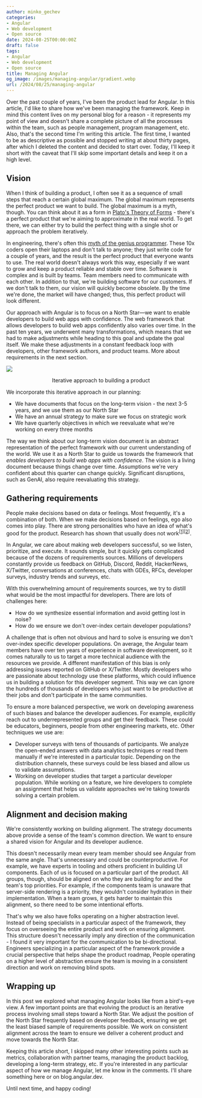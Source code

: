 ```yaml
---
author: minko_gechev
categories:
- Angular
- Web development
- Open source
date: 2024-08-25T00:00:00Z
draft: false
tags:
- Angular
- Web development
- Open source
title: Managing Angular
og_image: /images/managing-angular/gradient.webp
url: /2024/08/25/managing-angular
---
```


Over the past couple of years, I've been the product lead for Angular. In this article, I'd like to share how we've been managing the framework. Keep in mind this content lives on my personal blog for a reason - it represents my point of view and doesn't share a complete picture of all the processes within the team, such as people management, program management, etc. Also, that's the second time I'm writing this article. The first time, I wanted to be as descriptive as possible and stopped writing at about thirty pages, after which I deleted the content and decided to start over. Today, I'll keep it short with the caveat that I'll skip some important details and keep it on a high level.

## Vision

When I think of building a product, I often see it as a sequence of small steps that reach a certain global maximum. The global maximum represents the perfect product we want to build. The global maximum is a myth, though. You can think about it as a form in [Plato's Theory of Forms](https://en.wikipedia.org/wiki/Theory_of_forms) - there's a perfect product that we're aiming to approximate in the real world. To get there, we can either try to build the perfect thing with a single shot or approach the problem iteratively.

In engineering, there's often this [myth of the genius programmer](https://www.youtube.com/watch?v=0SARbwvhupQ). These 10x coders open their laptops and don't talk to anyone; they just write code for a couple of years, and the result is the perfect product that everyone wants to use. The real world doesn't always work this way, especially if we want to grow and keep a product reliable and stable over time. Software is complex and is built by teams. Team members need to communicate with each other. In addition to that, we're building software for our customers. If we don't talk to them, our vision will quickly become obsolete. By the time we're done, the market will have changed; thus, this perfect product will look different.

Our approach with Angular is to focus on a North Star—we want to enable developers to build web apps with confidence. The web framework that allows developers to build web apps confidently also varies over time. In the past ten years, we underwent many transformations, which means that we had to make adjustments while heading to this goal and update the goal itself. We make these adjustments in a constant feedback loop with developers, other framework authors, and product teams. More about requirements in the next section.

<img src="/images/managing-angular/gradient.webp" style="display: block; margin: auto;">
<p style="text-align: center;">Iterative approach to building a product</p>

We incorporate this iterative approach in our planning:

- We have documents that focus on the long-term vision - the next 3-5 years, and we use them as our North Star
- We have an annual strategy to make sure we focus on strategic work
- We have quarterly objectives in which we reevaluate what we're working on every three months

The way we think about our long-term vision document is an abstract representation of the perfect framework with our current understanding of the world. We use it as a North Star to guide us towards the framework that *enables developers to build web apps with confidence*. The vision is a living document because things change over time. Assumptions we're very confident about this quarter can change quickly. Significant disruptions, such as GenAI, also require reevaluating this strategy.

## Gathering requirements

People make decisions based on data or feelings. Most frequently, it's a combination of both. When we make decisions based on feelings, ego also comes into play. There are strong personalities who have an idea of what's good for the product. Research has shown that usually does not work<sup>[<a href="https://www.amazon.com/Good-Great-Some-Companies-Others/dp/0066620996">1</a>]</sup><sup>[<a href="https://www.amazon.com/Think-Again-Power-Knowing-What/dp/1984878107">2</a>]</sup>.

In Angular, we care about making web developers successful, so we listen, prioritize, and execute. It sounds simple, but it quickly gets complicated because of the dozens of requirements sources. Millions of developers constantly provide us feedback on GitHub, Discord, Reddit, HackerNews, X/Twitter, conversations at conferences, chats with GDEs, RFCs, developer surveys, industry trends and surveys, etc.

With this overwhelming amount of requirements sources, we try to distill what would be the most impactful for developers. There are lots of challenges here:

- How do we synthesize essential information and avoid getting lost in noise?
- How do we ensure we don't over-index certain developer populations?

A challenge that is often not obvious and hard to solve is ensuring we don't over-index specific developer populations. On average, the Angular team members have over ten years of experience in software development, so it comes naturally to us to target a more technical audience with the resources we provide. A different manifestation of this bias is only addressing issues reported on GitHub or X/Twitter. Mostly developers who are passionate about technology use these platforms, which could influence us in building a solution for this developer segment. This way we can ignore the hundreds of thousands of developers who just want to be productive at their jobs and don't participate in the same communities.

To ensure a more balanced perspective, we work on developing awareness of such biases and balance the developer audiences. For example, explicitly reach out to underrepresented groups and get their feedback. These could be educators, beginners, people from other engineering markets, etc. Other techniques we use are:

- Developer surveys with tens of thousands of participants. We analyze the open-ended answers with data analytics techniques or read them manually if we're interested in a particular topic. Depending on the distribution channels, these surveys could be less biased and allow us to validate assumptions.
- Working on developer studies that target a particular developer population. While working on a feature, we hire developers to complete an assignment that helps us validate approaches we're taking towards solving a certain problem.

## Alignment and decision making

We're consistently working on building alignment. The strategy documents above provide a sense of the team's common direction. We want to ensure a shared vision for Angular and its developer audience.

This doesn't necessarily mean every team member should see Angular from the same angle. That's unnecessary and could be counterproductive. For example, we have experts in tooling and others proficient in building UI components. Each of us is focused on a particular part of the product. All groups, though, should be aligned on who they are building for and the team's top priorities. For example, if the components team is unaware that server-side rendering is a priority, they wouldn't consider hydration in their implementation. When a team grows, it gets harder to maintain this alignment, so there need to be some intentional efforts.

That's why we also have folks operating on a higher abstraction level. Instead of being specialists in a particular aspect of the framework, they focus on overseeing the entire product and work on ensuring alignment. This structure doesn't necessarily imply any direction of the communication - I found it very important for the communication to be bi-directional. Engineers specializing in a particular aspect of the framework provide a crucial perspective that helps shape the product roadmap, People operating on a higher level of abstraction ensure the team is moving in a consistent direction and work on removing blind spots.

## Wrapping up

In this post we explored what managing Angular looks like from a bird's-eye view. A few important points are that evolving the product is an iterative process involving small steps toward a North Star. We adjust the position of the North Star frequently based on developer feedback, ensuring we get the least biased sample of requirements possible. We work on consistent alignment across the team to ensure we deliver a coherent product and move towards the North Star.

Keeping this article short, I skipped many other interesting points such as metrics, collaboration with partner teams, managing the product backlog, developing a long-term strategy, etc. If you're interested in any particular aspect of how we manage Angular, let me know in the comments. I'll share something here or on blog.angular.dev.

Until next time, and happy coding!
